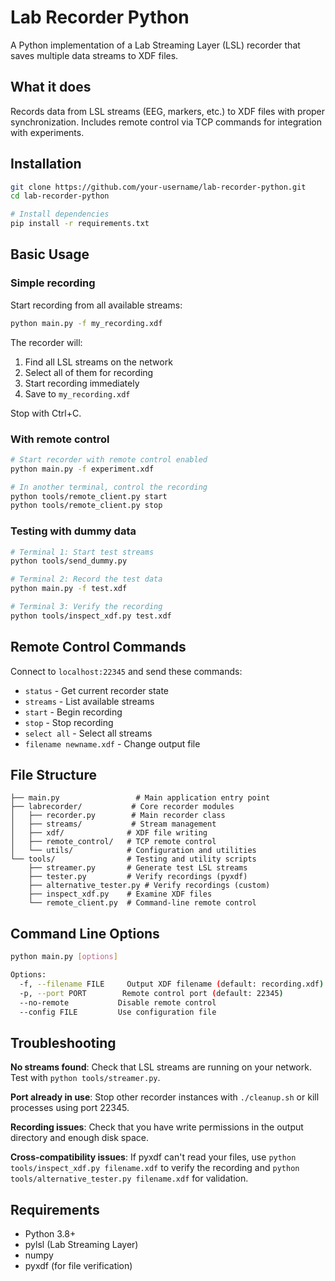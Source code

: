 # Lab Recorder Python

A Python implementation of a Lab Streaming Layer (LSL) recorder that saves multiple data streams to XDF files.

## What it does

Records data from LSL streams (EEG, markers, etc.) to XDF files with proper synchronization. Includes remote control via TCP commands for integration with experiments.

## Installation

```bash
git clone https://github.com/your-username/lab-recorder-python.git
cd lab-recorder-python

# Install dependencies
pip install -r requirements.txt
```

## Basic Usage

### Simple recording

Start recording from all available streams:

```bash
python main.py -f my_recording.xdf
```

The recorder will:
1. Find all LSL streams on the network
2. Select all of them for recording  
3. Start recording immediately
4. Save to `my_recording.xdf`

Stop with Ctrl+C.

### With remote control

```bash
# Start recorder with remote control enabled
python main.py -f experiment.xdf

# In another terminal, control the recording
python tools/remote_client.py start
python tools/remote_client.py stop
```

### Testing with dummy data

```bash
# Terminal 1: Start test streams
python tools/send_dummy.py

# Terminal 2: Record the test data  
python main.py -f test.xdf

# Terminal 3: Verify the recording
python tools/inspect_xdf.py test.xdf
```

## Remote Control Commands

Connect to `localhost:22345` and send these commands:

- `status` - Get current recorder state
- `streams` - List available streams
- `start` - Begin recording
- `stop` - Stop recording  
- `select all` - Select all streams
- `filename newname.xdf` - Change output file

## File Structure

```
├── main.py                 # Main application entry point
├── labrecorder/           # Core recorder modules
│   ├── recorder.py        # Main recorder class
│   ├── streams/           # Stream management
│   ├── xdf/              # XDF file writing
│   ├── remote_control/   # TCP remote control
│   └── utils/            # Configuration and utilities
└── tools/                # Testing and utility scripts
    ├── streamer.py       # Generate test LSL streams
    ├── tester.py         # Verify recordings (pyxdf)
    ├── alternative_tester.py # Verify recordings (custom)
    ├── inspect_xdf.py    # Examine XDF files
    └── remote_client.py  # Command-line remote control
```

## Command Line Options

```bash
python main.py [options]

Options:
  -f, --filename FILE     Output XDF filename (default: recording.xdf)
  -p, --port PORT        Remote control port (default: 22345)
  --no-remote           Disable remote control
  --config FILE         Use configuration file
```

## Troubleshooting

**No streams found**: Check that LSL streams are running on your network. Test with `python tools/streamer.py`.

**Port already in use**: Stop other recorder instances with `./cleanup.sh` or kill processes using port 22345.

**Recording issues**: Check that you have write permissions in the output directory and enough disk space.

**Cross-compatibility issues**: If pyxdf can't read your files, use `python tools/inspect_xdf.py filename.xdf` to verify the recording and `python tools/alternative_tester.py filename.xdf` for validation.

## Requirements

- Python 3.8+
- pylsl (Lab Streaming Layer)
- numpy
- pyxdf (for file verification)


